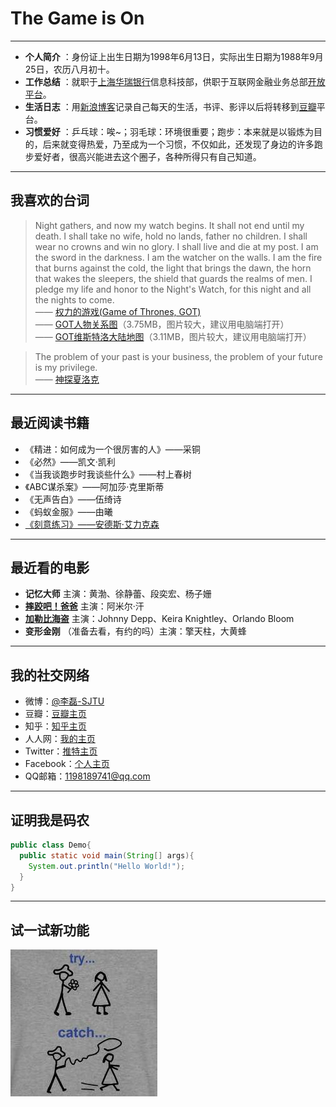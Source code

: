 #  The Game is On

----------------------------------
- **个人简介** ：身份证上出生日期为1998年6月13日，实际出生日期为1988年9月25日，农历八月初十。
- **工作总结** ：就职于[上海华瑞银行](https://www.shrbank.com/)信息科技部，供职于互联网金融业务总部[开放平台](https://open.hulubank.com.cn/)。
- **生活日志** ：用[新浪博客](http://blog.sina.com.cn/lilei1998)记录自己每天的生活，书评、影评以后将转移到[豆瓣](https://www.douban.com/people/lilei1998/)平台。
- **习惯爱好** ：乒乓球：唉~；羽毛球：环境很重要；跑步：本来就是以锻炼为目的，后来就变得热爱，乃至成为一个习惯，不仅如此，还发现了身边的许多跑步爱好者，很高兴能进去这个圈子，各种所得只有自己知道。

-----------------------------

## 我喜欢的台词

> Night gathers, and now my watch begins. It shall not end until my death. I shall take no wife, hold no lands, father no children. I shall wear no crowns and win no glory. I shall live and die at my post. I am the sword in the darkness. I am the watcher on the walls. I am the fire that burns against the cold, the light that brings the dawn, the horn that wakes the sleepers, the shield that guards the realms of men. I pledge my life and honor to the Night's Watch, for this night and all the nights to come.  <br>
> —— [权力的游戏(Game of Thrones, GOT)](http://asoiaf.huiji.wiki/wiki/)<br>
> —— [GOT人物关系图](Character_Tree.jpg)（3.75MB，图片较大，建议用电脑端打开）<br>
> —— [GOT维斯特洛大陆地图](Map_of_Westeros.jpg)（3.11MB，图片较大，建议用电脑端打开）


> The problem of your past is your business, the problem of your future is my privilege.<br>
> —— [神探夏洛克](http://www.sherlock-holmes.co.uk/)



-----------


## 最近阅读书籍

* 《精进：如何成为一个很厉害的人》——采铜
* 《必然》——凯文·凯利
* 《当我谈跑步时我谈些什么》——村上春树
* 《ABC谋杀案》——阿加莎·克里斯蒂
* 《无声告白》——伍绮诗
* 《蚂蚁金服》——由曦
* [《刻意练习》——安德斯·艾力克森](Practice.md)


------------------------------

## 最近看的电影

- **记忆大师**  主演：黄渤、徐静蕾、段奕宏、杨子姗
- **[摔跤吧！爸爸](http://blog.sina.com.cn/s/blog_76b0a9b60102xble.html)**  主演：阿米尔·汗 
- **[加勒比海盗](http://blog.sina.com.cn/s/blog_76b0a9b60102xcg6.html)** 主演：Johnny Depp、Keira Knightley、Orlando Bloom
- **变形金刚** （准备去看，有约的吗）主演：擎天柱，大黄蜂

-----------------------------
## 我的社交网络
- 微博：[@李磊-SJTU](http://weibo.com/lingtiandipan)
- 豆瓣：[豆瓣主页](https://www.douban.com/people/lilei1998/)
- 知乎：[知乎主页](https://www.zhihu.com/people/li-lei-10-26)
- 人人网：[我的主页](http://www.renren.com/357981768/profile)
- Twitter：[推特主页](https://twitter.com/lilei1998)
- Facebook：[个人主页](https://www.facebook.com/lilei11981)
- QQ邮箱：<1198189741@qq.com>

---------------------------

## 证明我是码农
``` java
public class Demo{
  public static void main(String[] args){
    System.out.println("Hello World!");
  }
}
```
---------------------------

## 试一试新功能

![](TryCatch.jpg)